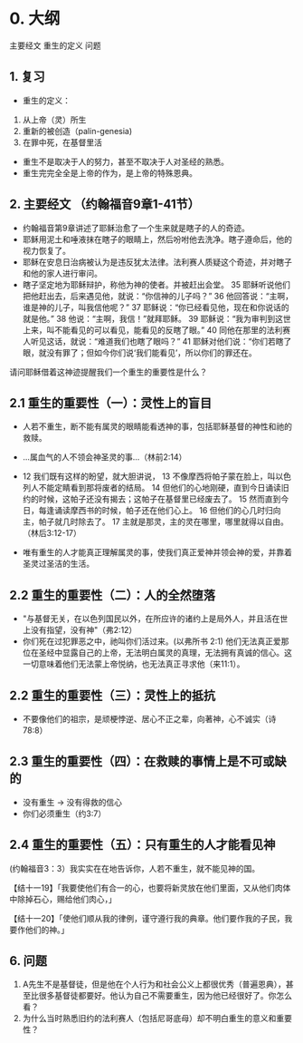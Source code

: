# 0. 大纲
主要经文
重生的定义
问题


## 1. 复习
- 重生的定义：
1. 从上帝（灵）所生
2. 重新的被创造（palin-genesia)
3. 在罪中死，在基督里活

- 重生不是取决于人的努力，甚至不取决于人对圣经的熟悉。
- 重生完完全全是上帝的作为，是上帝的特殊恩典。

## 2. 主要经文 （约翰福音9章1-41节）

- 约翰福音第9章讲述了耶稣治愈了一个生来就是瞎子的人的奇迹。
- 耶稣用泥土和唾液抹在瞎子的眼睛上，然后吩咐他去洗净。瞎子遵命后，他的视力恢复了。
- 耶稣在安息日治病被认为是违反犹太法律。法利赛人质疑这个奇迹，并对瞎子和他的家人进行审问。
- 瞎子坚定地为耶稣辩护，称他为神的使者。并被赶出会堂。
35 耶稣听说他们把他赶出去，后来遇见他，就说：“你信神的儿子吗？” 36 他回答说：“主啊，谁是神的儿子，叫我信他呢？” 37 耶稣说：“你已经看见他，现在和你说话的就是他。” 38 他说：“主啊，我信！”就拜耶稣。 39 耶稣说：“我为审判到这世上来，叫不能看见的可以看见，能看见的反瞎了眼。” 40 同他在那里的法利赛人听见这话，就说：“难道我们也瞎了眼吗？” 41 耶稣对他们说：“你们若瞎了眼，就没有罪了；但如今你们说‘我们能看见’，所以你们的罪还在。

请问耶稣借着这神迹提醒我们一个重生的重要性是什么？


## 2.1 重生的重要性（一）：灵性上的盲目
- 人若不重生，断不能有属灵的眼睛能看透神的事，包括耶稣基督的神性和祂的救赎。

- ...属血气的人不领会神圣灵的事...（林前2:14）

- 12 我们既有这样的盼望，就大胆讲说， 13 不像摩西将帕子蒙在脸上，叫以色列人不能定睛看到那将废者的结局。 14 但他们的心地刚硬，直到今日诵读旧约的时候，这帕子还没有揭去；这帕子在基督里已经废去了。 15 然而直到今日，每逢诵读摩西书的时候，帕子还在他们心上。 16 但他们的心几时归向主，帕子就几时除去了。 17 主就是那灵，主的灵在哪里，哪里就得以自由。（林后3:12-17）

- 唯有重生的人才能真正理解属灵的事，使我们真正爱神并领会神的爱，并靠着圣灵过圣洁的生活。



## 2.2 重生的重要性（二）：人的全然堕落

- "与基督无关，在以色列国民以外，在所应许的诸约上是局外人，并且活在世上没有指望，没有神"（弗2:12）
- 你们死在过犯罪恶之中，祂叫你们活过来。(以弗所书 2:1)
他们无法真正爱那位在圣经中显露自己的上帝，无法明白属灵的真理，无法拥有真诚的信心。这一切意味着他们无法蒙上帝悦纳，也无法真正寻求他（来11:1）。
## 2.2 重生的重要性（三）：灵性上的抵抗
- 不要像他们的祖宗，是顽梗悖逆、居心不正之辈，向著神，心不诚实（诗78:8）

## 2.3 重生的重要性（四）：在救赎的事情上是不可或缺的
- 没有重生 -> 没有得救的信心
- 你们必须重生（约3:7）

## 2.4 重生的重要性（五）：只有重生的人才能看见神

(约翰福音3：3）我实实在在地告诉你，人若不重生，就不能见神的国。


【结十一19】「我要使他们有合一的心，也要将新灵放在他们里面，又从他们肉体中除掉石心，赐给他们肉心，」

【结十一20】「使他们顺从我的律例，谨守遵行我的典章。他们要作我的子民，我要作他们的神。」


## 6. 问题
1. A先生不是基督徒，但是他在个人行为和社会公义上都很优秀（普遍恩典），甚至比很多基督徒都要好。他认为自己不需要重生，因为他已经很好了。你怎么看？
2. 为什么当时熟悉旧约的法利赛人（包括尼哥底母）却不明白重生的意义和重要性？